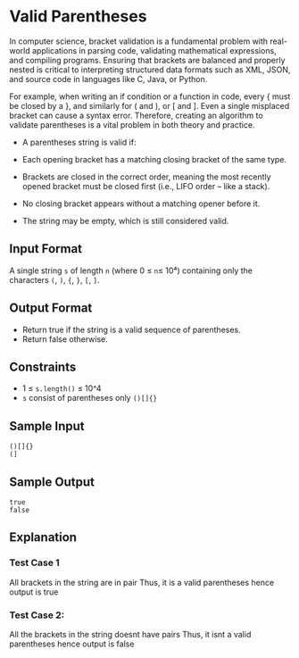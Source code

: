 # Valid Parentheses

In computer science, bracket validation is a fundamental problem with real-world applications in parsing code, validating mathematical expressions, and compiling programs. Ensuring that brackets are balanced and properly nested is critical to interpreting structured data formats such as XML, JSON, and source code in languages like C, Java, or Python.

For example, when writing an if condition or a function in code, every { must be closed by a }, and similarly for ( and ), or [ and ]. Even a single misplaced bracket can cause a syntax error. Therefore, creating an algorithm to validate parentheses is a vital problem in both theory and practice.

- A parentheses string is valid if:

- Each opening bracket has a matching closing bracket of the same type.
- Brackets are closed in the correct order, meaning the most recently  opened bracket must be closed first (i.e., LIFO order – like a stack).

- No closing bracket appears without a matching opener before it.

- The string may be empty, which is still considered valid.

## Input Format
 A single string `s` of length `n` (where 0 ≤ `n`≤ 10⁴) containing only the characters `(`, `)`, `{`, `}`, `[`, `]`.

## Output Format

- Return true if the string is a valid sequence of parentheses.
- Return false otherwise.

## Constraints

- 1 ≤ `s.length()` ≤ 10^4
- `s` consist of parentheses only `()[]{}`


## Sample Input

```
()[]{}
(]

```
## Sample Output

```
true
false

```

## Explanation

### Test Case 1 

All brackets in the string are in pair
Thus, it is a valid parentheses hence output is true

### Test Case 2: 
All the brackets in the string doesnt have pairs
Thus, it isnt a valid parentheses hence output is false

